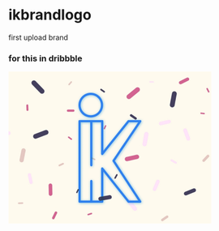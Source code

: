# ikbrandlogo
first upload brand

### for this in dribbble

<img class="div-brand" src="img/IKbrandlogo.png" alt="brand of my local business">

